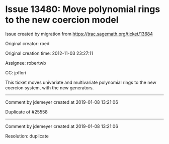 # Issue 13480: Move polynomial rings to the new coercion model

Issue created by migration from https://trac.sagemath.org/ticket/13684

Original creator: roed

Original creation time: 2012-11-03 23:27:11

Assignee: robertwb

CC:  jpflori

This ticket moves univariate and multivariate polynomial rings to the new coercion system, with the new generators.


---

Comment by jdemeyer created at 2019-01-08 13:21:06

Duplicate of #25558


---

Comment by jdemeyer created at 2019-01-08 13:21:06

Resolution: duplicate
